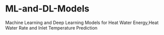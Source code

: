 # ML-and-DL-Models
Machine Learning and Deep Learning Models for Heat Water Energy,Heat Water Rate and Inlet Temperature Prediction
